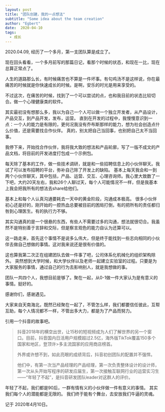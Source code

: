 ```yaml
---
layout: post
title: "团队创建，我的一点想法"
subtitle: "Some idea about the team creation"
author: "Egbert"
date:  2020-04-10
tags:
  - 成长
---
```


2020.04.09, 经历了一个多月，第一支团队算是成立了。

现在回头看看，一个多月前写的那篇日记，看那个时候的状态，和现在一比，现在总算正常点了。

人生的道路那么长，有时候痛苦也不算是一件坏事。有句鸡汤不是这样说，你在最痛苦的时候就是你快速成长的时候。是啊，安乐的时光是用来享受的。

不过这次，在痛苦的时候，找到了一个可以尝试的点，也和我目前的状态比较切合。做一个心理健康类的软件。

其实最初没有想那么多，我以为自己一个人可以做一个独立开发者，从产品设计，产品交互，到产品开发，发布，运营。
直到在开发的过程中，我慢慢意识到一点：一个人的能力是有限的，更何况我没有乔布斯那样的能力，想为社会创造点什么价值，还是需要找合作伙伴。
真的，别太把自己当回事，也别把自己太不当回事。

我停下来，开始找合作伙伴，我将我大致的想法和产品轮廓，写了一版不成文的产品文档，将目前的开发进度打包成一个示例包。

每天除了基本的工作，做一些技术调研，就是和一些招聘信息上的小伙伴聊天。我试了可以发布招聘的平台，弥补自己除了开发上的缺陷。
基本上每天我会和一到两个小伙伴聊天，其中包括，产品、运营、交互、心理咨询师。我心里大致数了一下吧，大约20天左右，我和26个人聊过天，每个人可能情况不一样，但是我基本上我会把我所有的想法去share给他们。

基本上和每个人认真沟通要耗去一天中的黄金阶段，沟通成本极高。
很多小伙伴初心还是好的，刚开始的一腔热血总要被目前的困局打倒，有的把所有的责任都归咎到心理医生。有的执行力不够。

其实沟通真的是一个很悬的东西，有些人不需要过多的沟通，想法就很切合。我虽然不是特别善于言辞和交际，但是察言观色的能力自认为还算可以。

这一路走来，首先这个事情不是说多么伟大，但是终于能找到一些志向相同的小伙伴去做自己想做的事情。这对我来说还是很有价值的。

这也算我第二次正在组建团队去做一件事了吧，公司体系化机械化的组织架构除外。
突然想到大学时候，和大学伙伴以及老师一起建立实验室的过程。只要是为大家服务的事情，通过自己的行为去影响别人，就是我想做的事。

团队一共四个人，我想目前是够了。聚在一起，从0-1做一件大家认为是有意义的事情。挺好的。

感谢你们，感谢遇见。

大家来自天南海北，既然已经聚在一起了，不管怎么样，我们都要信任彼此，互帮互助，每个人情况都不一样，不管出多大力，都是为了产品而努力。

引用一个抖音的故事吧。
>抖音2018年的横空出世，让15秒的短视频成为人们了解世界的另一个窗口。目前，抖音国内日活用户规模超过2.5亿，海外版TikTok覆盖150多个国家和地区，登顶许>多主流国家的应用商店榜首。
>
>外界或许想不到，如此亮眼的成绩背后，抖音初创团队的配置并不强悍。
>
>他们中，有第一次当产品经理的产品经理，第一次负责整体设计的设计师，第一次从头开始写程序的研发应届生，第一次接触互联网行业的运营实习生——“年轻了不起”，是抖音研发团队leader对这群人的评价。

年轻了不起，我们都是90后，一群有情有义的小伙伴做一件有意义的事情。
其实我们每个人的潜能都是无限的。
我们终于能有个舞台，去安放我们牛逼的灵魂。

记于 2020年4月10日。







